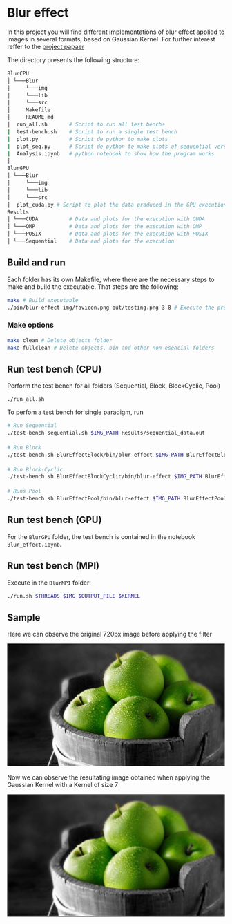 # Blur effect

In this project you will find different implementations of blur effect applied to images in several formats, based on Gaussian Kernel. For further interest reffer to the [project papaer](https://github.com/joacarrilloco/ParallelComputingLabs/blob/develop/Informe%20General.pdf)

The directory presents the following structure:

```bash
BlurCPU
│ └───Blur
│     └───img
│     └───lib
│     └───src
│     Makefile
│     README.md
│  run_all.sh       # Script to run all test benchs
|  test-bench.sh    # Script to run a single test bench
|  plot.py          # Script de python to make plots
|  plot_seq.py      # Script de python to make plots of sequential version
|  Analysis.ipynb   # python notebook to show how the program works
│
BlurGPU
│ └───Blur
│     └───img
│     └───lib
│     └───src
│  plot_cuda.py # Script to plot the data produced in the GPU execution
Results
│ └───CUDA          # Data and plots for the execution with CUDA
│ └───OMP           # Data and plots for the execution with OMP
│ └───POSIX         # Data and plots for the execution with POSIX
│ └───Sequential    # Data and plots for the execution
```

## Build and run

Each folder has its own Makefile, where there are the necessary steps to make and build the executable. That steps are the following:

```bash
make # Build executable
./bin/blur-effect img/favicon.png out/testing.png 3 8 # Execute the program
```

### Make options

```bash
make clean # Delete objects folder
make fullclean # Delete objects, bin and other non-esencial folders
```

## Run test bench (CPU)

Perform the test bench for all folders (Sequential, Block, BlockCyclic, Pool)

```
./run_all.sh
```

To perfom a test bench for single paradigm, run

```bash
# Run Sequential
./test-bench-sequential.sh $IMG_PATH Results/sequential_data.out

# Run Block
./test-bench.sh BlurEffectBlock/bin/blur-effect $IMG_PATH BlurEffectBlock/out Results/block.out

# Run Block-Cyclic
./test-bench.sh BlurEffectBlockCyclic/bin/blur-effect $IMG_PATH BlurEffectBlockCyclic/out Results/cyclic_data.out

# Runs Pool
./test-bench.sh BlurEffectPool/bin/blur-effect $IMG_PATH BlurEffectPool/out Results/pool_data.out
```

## Run test bench (GPU)

For the `BlurGPU` folder, the test bench is contained in the notebook `Blur_effect.ipynb`.

## Run test bench (MPI)

Execute in the `BlurMPI` folder:

```bash
./run.sh $THREADS $IMG $OUTPUT_FILE $KERNEL
```

## Sample

Here we can observe the original 720px image before applying the filter

![alt text](https://github.com/joacarrilloco/ParallelComputingLabs/blob/develop/Results/sample_image_input.jpeg)

Now we can observe the resultating image obtained when applying the Gaussian Kernel with a Kernel of size 7

![alt text](https://github.com/joacarrilloco/ParallelComputingLabs/blob/develop/Results/sample_image_output.jpeg)
